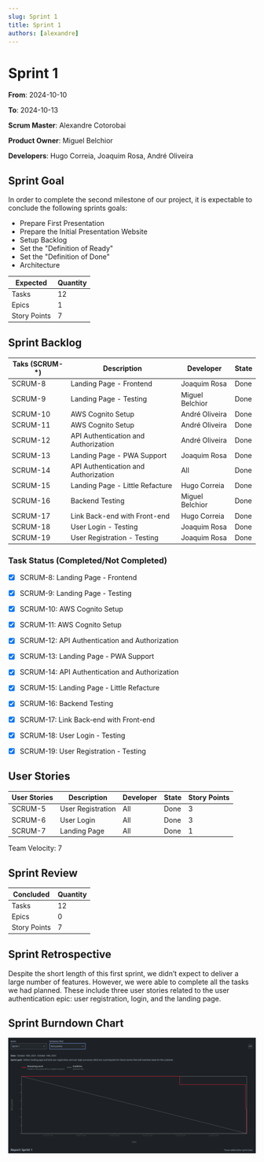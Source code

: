 ```yaml
---
slug: Sprint 1
title: Sprint 1
authors: [alexandre]
---
```


# Sprint 1

**From**: 2024-10-10

**To**: 2024-10-13

**Scrum Master**: Alexandre Cotorobai

**Product Owner**: Miguel Belchior

**Developers**: Hugo Correia, Joaquim Rosa, André Oliveira

## Sprint Goal

In order to complete the second milestone of our project, it is expectable to conclude the following sprints goals:

- Prepare First Presentation
- Prepare the Initial Presentation Website
- Setup Backlog
- Set the "Definition of Ready"
- Set the "Definition of Done"
- Architecture

| Expected     | Quantity |
| ------------ | -------- |
| Tasks        | 12       |
| Epics        | 1        |
| Story Points | 7        |

## Sprint Backlog

| Taks (SCRUM-\*) | Description                 | Developer     | State | 
| --------------- | --------------------------- | ------------- | ----- | 
| SCRUM-8         | Landing Page - Frontend            | Joaquim Rosa      | Done  |
| SCRUM-9         | Landing Page - Testing             | Miguel Belchior   | Done  |
| SCRUM-10        | AWS Cognito Setup                  | André Oliveira    | Done  |
| SCRUM-11        | AWS Cognito Setup                  | André Oliveira    | Done  |
| SCRUM-12        | API Authentication and Authorization | André Oliveira  | Done  |
| SCRUM-13        | Landing Page - PWA Support           | Joaquim Rosa    | Done  |
| SCRUM-14        | API Authentication and Authorization | All             | Done  |
| SCRUM-15        | Landing Page - Little Refacture      | Hugo Correia    | Done  |
| SCRUM-16        | Backend Testing                      | Miguel Belchior | Done  |
| SCRUM-17        | Link Back-end with Front-end         | Hugo Correia    | Done  |
| SCRUM-18        | User Login - Testing              | Joaquim Rosa       | Done  |
| SCRUM-19        | User Registration - Testing       | Joaquim Rosa       | Done  |

### Task Status (Completed/Not Completed)

- [x] SCRUM-8: Landing Page - Frontend
- [x] SCRUM-9: Landing Page - Testing
- [x] SCRUM-10: AWS Cognito Setup
- [x] SCRUM-11: AWS Cognito Setup
- [x] SCRUM-12: API Authentication and Authorization
- [x] SCRUM-13: Landing Page - PWA Support
- [x] SCRUM-14: API Authentication and Authorization
- [x] SCRUM-15: Landing Page - Little Refacture
- [x] SCRUM-16: Backend Testing
- [x] SCRUM-17: Link Back-end with Front-end
- [x] SCRUM-18: User Login - Testing
- [x] SCRUM-19: User Registration - Testing


## User Stories

| User Stories    | Description                 | Developer     | State | Story Points |
| --------------- | --------------------------- | ------------- | ----- | ------------ |
| SCRUM-5         | User Registration            | All          | Done  | 3    |
| SCRUM-6         | User Login                   | All          | Done  | 3    |
| SCRUM-7         | Landing Page                 | All          | Done  | 1    |

Team Velocity: 7

## Sprint Review

| Concluded    | Quantity |
| ------------ | -------- |
| Tasks        | 12       |
| Epics        | 0        |
| Story Points | 7        |

## Sprint Retrospective

Despite the short length of this first sprint, we didn’t expect to deliver a large number of features. However, we were able to complete all the tasks we had planned. These include three user stories related to the user authentication epic: user registration, login, and the landing page.

## Sprint Burndown Chart

![Burndown Chart](../../static/img/sprints/burndown_chart_sprint_1.png)